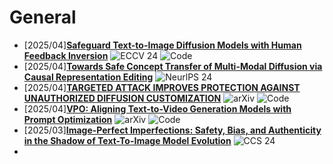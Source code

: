 # General
- [2025/04]**[Safeguard Text-to-Image Diffusion Models with Human Feedback Inversion](https://link.springer.com/chapter/10.1007/978-3-031-72855-6_8)** ![ECCV 24](https://img.shields.io/badge/ECCV%2024-blue) ![Code](https://img.shields.io/badge/Code-violet)
- [2025/04]**[Towards Safe Concept Transfer of Multi-Modal Diffusion via Causal Representation Editing](https://proceedings.neurips.cc/paper_files/paper/2024/hash/1741917e3df34daa1a4c564e2980bb59-Abstract-Conference.html)** ![NeurlPS 24](https://img.shields.io/badge/NeuraIPS%2024-blue)
- [2025/04]**[TARGETED ATTACK IMPROVES PROTECTION AGAINST UNAUTHORIZED DIFFUSION CUSTOMIZATION](https://arxiv.org/abs/2310.04687)** ![arXiv](https://img.shields.io/badge/arXiv-blue) ![Code](https://img.shields.io/badge/Code-violet)
- [2025/04]**[VPO: Aligning Text-to-Video Generation Models with Prompt Optimization](https://arxiv.org/abs/2503.20491)** ![arXiv](https://img.shields.io/badge/arXiv-blue) ![Code](https://img.shields.io/badge/Code-violet)
- [2025/03]**[Image-Perfect Imperfections: Safety, Bias, and Authenticity in the Shadow of Text-To-Image Model Evolution](https://dl.acm.org/doi/abs/10.1145/3658644.3690288)** ![CCS 24](https://img.shields.io/badge/CCS%2024-blue) 
- 
